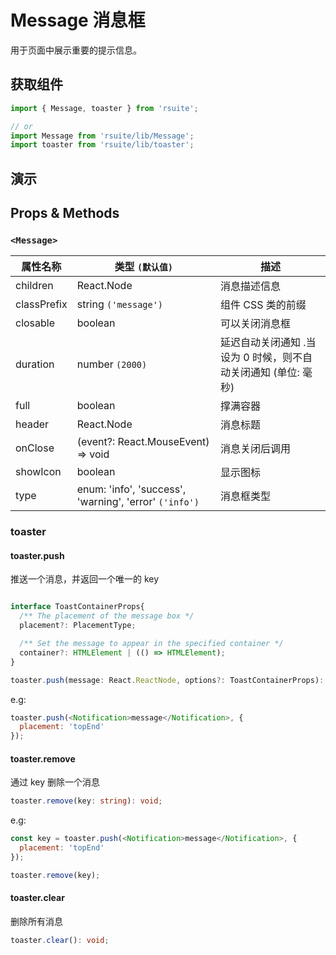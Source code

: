 # Message 消息框

用于页面中展示重要的提示信息。

## 获取组件

```js
import { Message, toaster } from 'rsuite';

// or
import Message from 'rsuite/lib/Message';
import toaster from 'rsuite/lib/toaster';
```

## 演示

<!--{demo}-->

## Props & Methods

### `<Message>`

| 属性名称    | 类型 `(默认值)`                                        | 描述                                                           |
| ----------- | ------------------------------------------------------ | -------------------------------------------------------------- |
| children    | React.Node                                             | 消息描述信息                                                   |
| classPrefix | string `('message')`                                   | 组件 CSS 类的前缀                                              |
| closable    | boolean                                                | 可以关闭消息框                                                 |
| duration    | number `(2000)`                                        | 延迟自动关闭通知 .当设为 0 时候，则不自动关闭通知 (单位: 毫秒) |
| full        | boolean                                                | 撑满容器                                                       |
| header      | React.Node                                             | 消息标题                                                       |
| onClose     | (event?: React.MouseEvent) => void                     | 消息关闭后调用                                                 |
| showIcon    | boolean                                                | 显示图标                                                       |
| type        | enum: 'info', 'success', 'warning', 'error' `('info')` | 消息框类型                                                     |

### toaster

#### toaster.push

推送一个消息，并返回一个唯一的 key

```ts

interface ToastContainerProps{
  /** The placement of the message box */
  placement?: PlacementType;

  /** Set the message to appear in the specified container */
  container?: HTMLElement | (() => HTMLElement);
}

toaster.push(message: React.ReactNode, options?: ToastContainerProps): string;
```

e.g:

```js
toaster.push(<Notification>message</Notification>, {
  placement: 'topEnd'
});
```

#### toaster.remove

通过 key 删除一个消息

```ts
toaster.remove(key: string): void;
```

e.g:

```js
const key = toaster.push(<Notification>message</Notification>, {
  placement: 'topEnd'
});

toaster.remove(key);
```

#### toaster.clear

删除所有消息

```ts
toaster.clear(): void;
```

